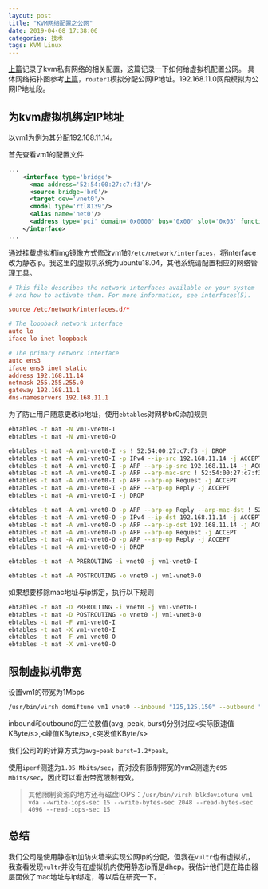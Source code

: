 ```yaml
---
layout: post
title: "KVM网络配置之公网"
date: 2019-04-08 17:38:06
categories: 技术
tags: KVM Linux
---
```


[上篇](/技术/2019/04/02/kvm_private_network_configure.html)记录了kvm私有网络的相关配置，这篇记录一下如何给虚拟机配置公网。
具体网络拓扑图参考[上篇](/技术/2019/04/02/kvm_private_network_configure.html)，`router1`模拟分配公网IP地址。192.168.11.0网段模拟为公网IP地址段。

## 为kvm虚拟机绑定IP地址

以vm1为例为其分配192.168.11.14。

首先查看vm1的配置文件

```xml
...
    <interface type='bridge'>
      <mac address='52:54:00:27:c7:f3'/>
      <source bridge='br0'/>
      <target dev='vnet0'/>
      <model type='rtl8139'/>
      <alias name='net0'/>
      <address type='pci' domain='0x0000' bus='0x00' slot='0x03' function='0x0'/>
    </interface>
...
```

通过挂载虚拟机img镜像方式修改vm1的`/etc/network/interfaces`，将interface改为静态ip。我这里的虚拟机系统为ubuntu18.04，其他系统请配置相应的网络管理工具。

```conf
# This file describes the network interfaces available on your system
# and how to activate them. For more information, see interfaces(5).

source /etc/network/interfaces.d/*

# The loopback network interface
auto lo
iface lo inet loopback

# The primary network interface
auto ens3
iface ens3 inet static
address 192.168.11.14
netmask 255.255.255.0
gateway 192.168.11.1
dns-nameservers 192.168.11.1
```

为了防止用户随意更改ip地址，使用`ebtables`对网桥br0添加规则

```bash
ebtables -t nat -N vm1-vnet0-I
ebtables -t nat -N vm1-vnet0-O

ebtables -t nat -A vm1-vnet0-I -s ! 52:54:00:27:c7:f3 -j DROP
ebtables -t nat -A vm1-vnet0-I -p IPv4 --ip-src 192.168.11.14 -j ACCEPT
ebtables -t nat -A vm1-vnet0-I -p ARP --arp-ip-src 192.168.11.14 -j ACCEPT
ebtables -t nat -A vm1-vnet0-I -p ARP --arp-mac-src ! 52:54:00:27:c7:f3 -j DROP
ebtables -t nat -A vm1-vnet0-I -p ARP --arp-op Request -j ACCEPT
ebtables -t nat -A vm1-vnet0-I -p ARP --arp-op Reply -j ACCEPT
ebtables -t nat -A vm1-vnet0-I -j DROP

ebtables -t nat -A vm1-vnet0-O -p ARP --arp-op Reply --arp-mac-dst ! 52:54:00:27:c7:f3 -j DROP
ebtables -t nat -A vm1-vnet0-O -p IPv4 --ip-dst 192.168.11.14 -j ACCEPT
ebtables -t nat -A vm1-vnet0-O -p ARP --arp-ip-dst 192.168.11.14 -j ACCEPT
ebtables -t nat -A vm1-vnet0-O -p ARP --arp-op Request -j ACCEPT
ebtables -t nat -A vm1-vnet0-O -p ARP --arp-op Reply -j ACCEPT
ebtables -t nat -A vm1-vnet0-O -j DROP

ebtables -t nat -A PREROUTING -i vnet0 -j vm1-vnet0-I

ebtables -t nat -A POSTROUTING -o vnet0 -j vm1-vnet0-O
```

如果想要移除mac地址与ip绑定，执行以下规则

```bash
ebtables -t nat -D PREROUTING -i vnet0 -j vm1-vnet0-I
ebtables -t nat -D POSTROUTING -o vnet0 -j vm1-vnet0-O
ebtables -t nat -F vm1-vnet0-I
ebtables -t nat -X vm1-vnet0-I
ebtables -t nat -F vm1-vnet0-O
ebtables -t nat -X vm1-vnet0-O
```

## 限制虚拟机带宽

设置vm1的带宽为1Mbps

```bash
/usr/bin/virsh domiftune vm1 vnet0 --inbound "125,125,150" --outbound "125,125,150" --live
```

inbound和outbound的三位数值(avg, peak, burst)分别对应<实际限速值KByte/s>,<峰值KByte/s>,<突发值KByte/s>

我们公司的的计算方式为`avg=peak` `burst=1.2*peak`。

使用`iperf`测速为`1.05 Mbits/sec`，而对没有限制带宽的vm2测速为`695 Mbits/sec`，因此可以看出带宽限制有效。

> 其他限制资源的地方还有磁盘IOPS：`/usr/bin/virsh blkdeviotune vm1 vda --write-iops-sec 15 --write-bytes-sec 2048 --read-bytes-sec 4096 --read-iops-sec 15`

## 总结

我们公司是使用静态ip加防火墙来实现公网ip的分配，但我在`vultr`也有虚拟机，我查看发现`vultr`并没有在虚拟机内使用静态ip而是dhcp。我估计他们是在路由器层面做了mac地址与ip绑定，等以后在研究一下。
`
